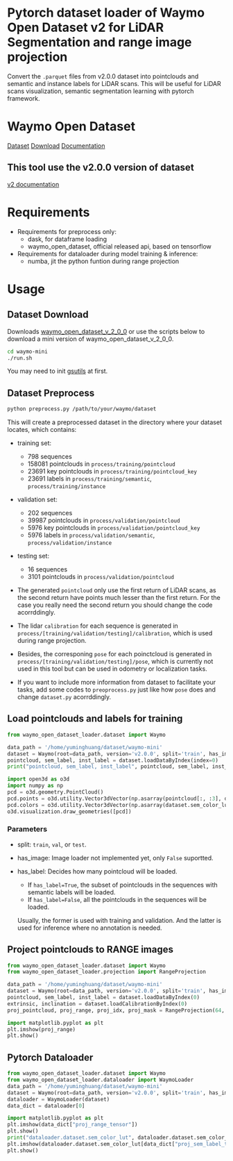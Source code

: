 # Pytorch dataset loader of Waymo Open Dataset v2 for LiDAR Segmentation and range image projection
Convert the `.parquet` files from v2.0.0 dataset into pointclouds and semantic and instance labels for LiDAR scans. This will be useful for LiDAR scans visualization, semantic segmentation learning with pytorch framework.

# Waymo Open Dataset
[Dataset](https://waymo.com/open/) [Download](https://waymo.com/open/download/) [Documentation](https://github.com/waymo-research/waymo-open-dataset)

## This tool use the v2.0.0 version of dataset
[v2 documentation](https://github.com/waymo-research/waymo-open-dataset/blob/master/tutorial/tutorial_v2.ipynb)

# Requirements
- Requirements for preprocess only:
  - dask, for dataframe loading
  - waymo_open_dataset, official released api, based on tensorflow
- Requirements for dataloader during model training & inference:
  - numba, jit the python funtion during range projection

# Usage
## Dataset Download
Downloads [waymo_open_dataset_v_2_0_0](https://console.cloud.google.com/storage/browser/waymo_open_dataset_v_2_0_0) or use the scripts below to download a mini version of waymo_open_dataset_v_2_0_0.
```bash
cd waymo-mini
./run.sh
```
You may need to init [gsutils](https://cloud.google.com/storage/docs/discover-object-storage-gcloud?hl=zh_CN&_ga=2.213582103.-2027393445.1701001832) at first.

## Dataset Preprocess
```bash
python preprocess.py /path/to/your/waymo/dataset
```
This will create a preprocessed dataset in the directory where your dataset locates, which contains:
- training set:
  - 798 sequences
  - 158081 pointclouds in `process/training/pointcloud`
  - 23691 key pointclouds in `process/training/pointcloud_key`
  - 23691 labels in `process/training/semantic`, `process/training/instance`
- validation set:
  - 202 sequences
  - 39987 pointclouds in `process/validation/pointcloud`
  - 5976 key pointclouds in `process/validation/pointcloud_key`
  - 5976 labels in `process/validation/semantic`, `process/validation/instance`
- testing set:
  - 16 sequences
  - 3101 pointclouds in `process/validation/pointcloud`

- The generated `pointcloud` only use the first return of LiDAR scans, as the second return have points much lesser than the first return. For the case you really need the second return you should change the code acorrddingly.
- The lidar `calibration` for each sequence is generated in `process/[training/validation/testing]/calibration`, which is used during range projection. 
- Besides, the corresponing `pose` for each poinctcloud is generated in `process/[training/validation/testing]/pose`, which is currently not used in this tool but can be used in odometry or localization tasks. 
- If you want to include more information from dataset to facilitate your tasks, add some codes to `preoprocess.py` just like how `pose` does and change `dataset.py` acorrddingly.

## Load pointclouds and labels for training
```python
from waymo_open_dataset_loader.dataset import Waymo

data_path = '/home/yuminghuang/dataset/waymo-mini'
dataset = Waymo(root=data_path, version='v2.0.0', split='train', has_image=False, has_label=True)
pointcloud, sem_label, inst_label = dataset.loadDataByIndex(index=0)
print("pointcloud, sem_label, inst_label", pointcloud, sem_label, inst_label)

import open3d as o3d
import numpy as np
pcd = o3d.geometry.PointCloud()
pcd.points = o3d.utility.Vector3dVector(np.asarray(pointcloud[:, :3], dtype=np.float32))
pcd.colors = o3d.utility.Vector3dVector(np.asarray(dataset.sem_color_lut[sem_label], dtype=np.float32))
o3d.visualization.draw_geometries([pcd])
```

### Parameters
- split: `train`, `val`, or `test`.
- has_image: Image loader not implemented yet, only `False` suportted.
- has_label: Decides how many pointcloud will be loaded.
  - If `has_label=True`, the subset of pointclouds in the sequences with semantic labels will be loaded.
  - If `has_label=False`, all the pointclouds in the sequences will be loaded. 
  
  Usually, the former is used with training and validation. And the latter is used for inference where no annotation is needed.

## Project pointclouds to RANGE images
```python
from waymo_open_dataset_loader.dataset import Waymo
from waymo_open_dataset_loader.projection import RangeProjection

data_path = '/home/yuminghuang/dataset/waymo-mini'
dataset = Waymo(root=data_path, version='v2.0.0', split='train', has_image=False, has_label=False)
pointcloud, sem_label, inst_label = dataset.loadDataByIndex(0)
extrinsic, inclination = dataset.loadCalibrationByIndex(0)
proj_pointcloud, proj_range, proj_idx, proj_mask = RangeProjection(64, 2650).doProjection(pointcloud, extrinsic, inclination)

import matplotlib.pyplot as plt
plt.imshow(proj_range)
plt.show()
```

## Pytorch Dataloader
```python
from waymo_open_dataset_loader.dataset import Waymo
from waymo_open_dataset_loader.dataloader import WaymoLoader
data_path = '/home/yuminghuang/dataset/waymo-mini'
dataset = Waymo(root=data_path, version='v2.0.0', split='train', has_image=False, has_label=False)
dataloader = WaymoLoader(dataset)
data_dict = dataloader[0]

import matplotlib.pyplot as plt
plt.imshow(data_dict["proj_range_tensor"])
plt.show()
print("dataloader.dataset.sem_color_lut", dataloader.dataset.sem_color_lut[data_dict["proj_sem_label_tensor"].numpy().astype(np.int32)])
plt.imshow(dataloader.dataset.sem_color_lut[data_dict["proj_sem_label_tensor"].numpy().astype(np.int32)])
plt.show()
```

